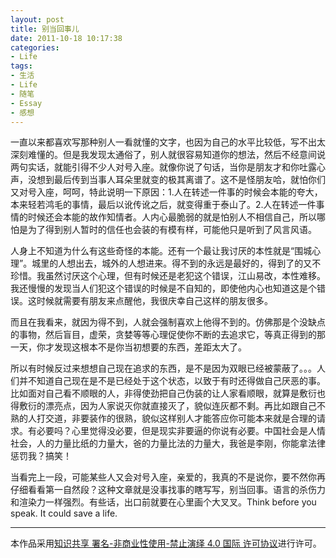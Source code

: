 ```yaml
---
layout: post
title: 别当回事儿
date: 2011-10-18 10:17:38
categories:
- Life
tags:
- 生活
- Life
- 随笔
- Essay
- 感想
---
```



一直以来都喜欢写那种别人一看就懂的文字，也因为自己的水平比较低，写不出太深刻难懂的。但是我发现太通俗了，别人就很容易知道你的想法，然后不经意间说两句实话，就能引得不少人对号入座。就像你说了句话，当你是朋友才和你吐露心声，没想到最后传到当事人耳朵里就变的极其离谱了。这不是怪朋友哈，就怕你们又对号入座，呵呵，特此说明一下原因：1.人在转述一件事的时候会本能的夸大，本来轻若鸿毛的事情，最后以讹传讹之后，就变得重于泰山了。2.人在转述一件事情的时候还会本能的故作知情者。人内心最脆弱的就是怕别人不相信自己，所以哪怕是为了得到别人暂时的信任也会装的有模有样，可能他只是听到了风言风语。


人身上不知道为什么有这些奇怪的本能。还有一个最让我讨厌的本性就是“围城心理”。城里的人想出去，城外的人想进来。得不到的永远是最好的，得到了的又不珍惜。我虽然讨厌这个心理，但有时候还是老犯这个错误，江山易改，本性难移。我还慢慢的发现当人们犯这个错误的时候是不自知的，即使他内心也知道这是个错误。这时候就需要有朋友来点醒他，我很庆幸自己这样的朋友很多。


而且在我看来，就因为得不到，人就会强制喜欢上他得不到的。仿佛那是个没缺点的事物，然后盲目，虚荣，贪婪等等心理促使你不断的去追求它，等真正得到的那一天，你才发现这根本不是你当初想要的东西，差距太大了。

<!-- more -->


所以有时候反过来想想自己现在追求的东西，是不是因为双眼已经被蒙蔽了。。。人们并不知道自己现在是不是已经处于这个状态，以致于有时还得做自己厌恶的事。比如面对自己看不顺眼的人，非得使劲把自己伪装的让人家看顺眼，就算是敷衍也得敷衍的漂亮点，因为人家说灭你就直接灭了，貌似连灰都不剩。再比如跟自己不熟的人打交道，非要装作的很熟，貌似这样别人才能答应你可能本来就是合理的请求。有必要吗？心里觉得没必要，但是现实非要逼的你说有必要。中国社会是人情社会，人的力量比纸的力量大，爸的力量比法的力量大，我爸是李刚，你能拿法律惩罚我？搞笑！


当看完上一段，可能某些人又会对号入座，亲爱的，我真的不是说你，要不然你再仔细看看第一自然段？这种文章就是没事找事的瞎写写，别当回事。语言的杀伤力和渲染力一样强烈。有些话，出口前就要在心里画个大叉叉。Think before you speak. It could save a life.




--------------
本作品采用[知识共享 署名-非商业性使用-禁止演绎 4.0 国际 许可协议](http://creativecommons.org/licenses/by-nc-nd/4.0/)进行许可。
